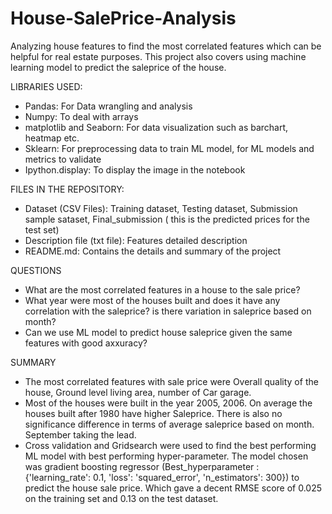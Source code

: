 # House-SalePrice-Analysis

Analyzing house features to find the most correlated features which can be helpful for real estate purposes.
This project also covers using machine learning model to predict the saleprice of the house.

LIBRARIES USED:
- Pandas: For Data wrangling and analysis
- Numpy: To deal with arrays
- matplotlib and Seaborn: For data visualization such as barchart, heatmap etc.
- Sklearn: For preprocessing data to train ML model, for ML models and metrics to validate 
- Ipython.display: To display the image in the notebook


FILES IN THE REPOSITORY:

- Dataset (CSV Files): Training dataset, Testing dataset, Submission sample sataset, Final_submission ( this is the predicted prices for the test set)
- Description file (txt file): Features detailed description
- README.md: Contains the details and summary of the project

QUESTIONS

- What are the most correlated features in a house to the sale price?
- What year were most of the houses built and does it have any correlation with the saleprice? is there variation in saleprice based on month?
- Can we use ML model to predict house saleprice given the same features with good axxuracy?

SUMMARY
- The most correlated features with sale price were Overall quality of the house, Ground level living area, number of Car garage.
- Most of the houses were built in the year 2005, 2006. On average the houses built after 1980 have higher Saleprice. There is also no significance    difference in terms of average saleprice based on month. September taking the lead.
- Cross validation and Gridsearch were used to find the best performing ML model with best performing hyper-parameter. The model chosen was gradient boosting regressor (Best_hyperparameter :  {'learning_rate': 0.1, 'loss': 'squared_error', 'n_estimators': 300}) to predict the house sale price. Which gave a decent RMSE score of 0.025 on the training set and 0.13 on the test dataset.

